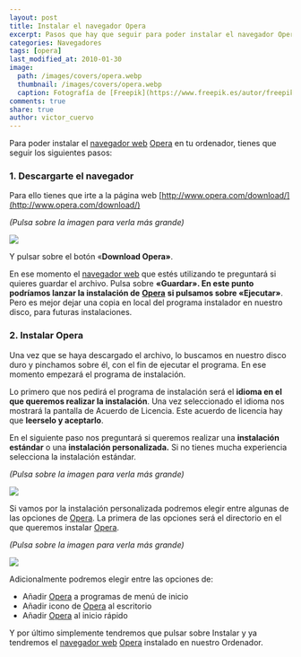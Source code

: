 ```yaml
---
layout: post
title: Instalar el navegador Opera
excerpt: Pasos que hay que seguir para poder instalar el navegador Opera en tu ordenador.
categories: Navegadores
tags: [opera]
last_modified_at: 2010-01-30
image:
  path: /images/covers/opera.webp
  thumbnail: /images/covers/opera.webp
  caption: Fotografía de [Freepik](https://www.freepik.es/autor/freepik)
comments: true
share: true
author: victor_cuervo
---
```


Para poder instalar el [navegador web](https://www.ayudaenlaweb.com/navegadores/que-es-un-navegador/) [Opera](https://www.ayudaenlaweb.com/navegadores/que-es-opera/) en tu ordenador, tienes que seguir los siguientes pasos:


### 1. Descargarte el navegador


Para ello tienes que irte a la página web [http://www.opera.com/download/](http://www.opera.com/download/)


_(Pulsa sobre la imagen para verla más grande)_


![](https://www.ayudaenlaweb.com/wp-content/uploads/2010/01/opera_download.jpg)


Y pulsar sobre el botón «**Download Opera»**.


En ese momento el [navegador web](https://www.ayudaenlaweb.com/navegadores/que-es-un-navegador/) que estés utilizando te preguntará si quieres guardar el archivo. Pulsa sobre **«Guardar». En este punto podríamos lanzar la instalación de** [**Opera**](https://www.ayudaenlaweb.com/navegadores/que-es-opera/) **si pulsamos sobre «Ejecutar»**. Pero es mejor dejar una copia en local del programa instalador en nuestro disco, para futuras instalaciones.


### 2. Instalar Opera


Una vez que se haya descargado el archivo, lo buscamos en nuestro disco duro y pinchamos sobre él, con el fin de ejecutar el programa. En ese momento empezará el programa de instalación.


Lo primero que nos pedirá el programa de instalación será el **idioma en el que queremos realizar la instalación**. Una vez seleccionado el idioma nos mostrará la pantalla de Acuerdo de Licencia. Este acuerdo de licencia hay que **leerselo y aceptarlo**.


En el siguiente paso nos preguntará si queremos realizar una **instalación estándar** o una **instalación personalizada.** Si no tienes mucha experiencia selecciona la instalación estándar.


_(Pulsa sobre la imagen para verla más grande)_


![](https://www.ayudaenlaweb.com/wp-content/uploads/2010/01/opera_instalacion.png)


Si vamos por la instalación personalizada podremos elegir entre algunas de las opciones de [Opera](https://www.ayudaenlaweb.com/navegadores/que-es-opera/). La primera de las opciones será el directorio en el que queremos instalar [Opera](https://www.ayudaenlaweb.com/navegadores/que-es-opera/).


_(Pulsa sobre la imagen para verla más grande)_


![](https://www.ayudaenlaweb.com/wp-content/uploads/2010/01/opera_instalacion2.png)


Adicionalmente podremos elegir entre las opciones de:

- Añadir [Opera](https://www.ayudaenlaweb.com/navegadores/que-es-opera/) a programas de menú de inicio
- Añadir icono de [Opera](https://www.ayudaenlaweb.com/navegadores/que-es-opera/) al escritorio
- Añadir [Opera](https://www.ayudaenlaweb.com/navegadores/que-es-opera/) al inicio rápido

Y por último simplemente tendremos que pulsar sobre Instalar y ya tendremos el [navegador web](https://www.ayudaenlaweb.com/navegadores/que-es-un-navegador/) [Opera](https://www.ayudaenlaweb.com/navegadores/que-es-opera/) instalado en nuestro Ordenador.

